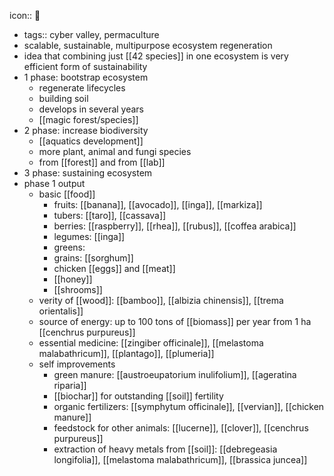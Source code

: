icon:: 🪷

- tags:: cyber valley, permaculture
- scalable, sustainable, multipurpose ecosystem regeneration
- idea that combining just [[42 species]] in one ecosystem is very efficient form of sustainability
- 1 phase: bootstrap ecosystem
	- regenerate lifecycles
	- building soil
	- develops in several years
	- [[magic forest/species]]
- 2 phase: increase biodiversity
	- [[aquatics development]]
	- more plant, animal and fungi species
	- from [[forest]] and from [[lab]]
- 3 phase: sustaining ecosystem
- phase 1 output
	- basic [[food]]
		- fruits: [[banana]], [[avocado]], [[inga]], [[markiza]]
		- tubers: [[taro]], [[cassava]]
		- berries: [[raspberry]], [[rhea]], [[rubus]], [[coffea arabica]]
		- legumes: [[inga]]
		- greens:
		- grains: [[sorghum]]
		- chicken [[eggs]] and [[meat]]
		- [[honey]]
		- [[shrooms]]
	- verity of [[wood]]: [[bamboo]], [[albizia chinensis]], [[trema orientalis]]
	- source of energy: up to 100 tons of [[biomass]] per year from 1 ha [[cenchrus purpureus]]
	- essential medicine: [[zingiber officinale]], [[melastoma malabathricum]], [[plantago]], [[plumeria]]
	- self improvements
		- green manure: [[austroeupatorium inulifolium]], [[ageratina riparia]]
		- [[biochar]] for outstanding [[soil]] fertility
		- organic fertilizers: [[symphytum officinale]], [[vervian]], [[chicken manure]]
		- feedstock for other animals: [[lucerne]], [[clover]], [[cenchrus purpureus]]
		- extraction of heavy metals from [[soil]]: [[debregeasia longifolia]], [[melastoma malabathricum]], [[brassica juncea]]